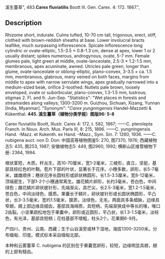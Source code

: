 溪生薹草",
483.**Carex fluviatilis** Boott Ill. Gen. Carex. 4: 172. 1867.",

## Description
Rhizome short, indurate. Culms tufted, 10-70 cm tall, trigonous, erect, stiff, clothed with brown-reddish sheaths at base. Lower involucral bracts leaflike, much surpassing inflorescence. Spicate inflorescence long cylindric or ovate-elliptic, 1.5-3.5 × 0.8-1.3 cm, dense at apex, lower 1 or 2 usually distant; spikes numerous, androgynous, ovate, 5-7 mm. Female glumes pale, light green at middle, ovate-lanceolate, 2.5-3 × 1.2-1.5 mm, membranous, apex acuminate, awned. Utricles pale green, longer than glume, ovate-lanceolate or oblong-elliptic, plano-convex, 3-3.5 × ca. 1.5 mm, membranous, glabrous, many veined on both faces, margins from middle to apex with narrow serrulate wings, apex gradually narrowed into a medium-sized beak, orifice 2-toothed. Nutlets pale brown, loosely enveloped, ovate or suborbicular, plano-convex, 1.3-1.5 mm, lustrous; stigmas 2. Fl. and fr. Jun-Sep.
  "Statistics": "Wet places in forests and streamsides along valleys; 1300-3200 m. Guizhou, Sichuan, Xizang, Yunnan [India, Myanmar].
  "Synonym": "*Carex yungningensis* Handel-Mazzetti &amp; Kükenthal.
**445. 溪生薹草（植物分类学报）图版96: 5-8**

Carex fluviatilis Boott, Illustr. Carex 4: 172, t. 582, 1867; ——C. pterolepta Franch. in Nouv. Arch. Mus. Paris III, 8: 215, 1896. ——C. yungningensis Hand. -Mazz. et Kukenth. ex Hand. –Mazz., Sym. Sin. 7: 1260, 1936. ——C. nubigena auct. non D. Don: 中国高等植物图鉴5: 270, 图7370, 1976; 西藏植物志5: 435, 图253, 1987; 安徽植物志5: 449, 图2960, 1992; 横断山区维管植物下册: 2364, 1994.

根状茎短，木质。秆丛生，高10-70厘米，宽1-2毫米，三棱形，直立，坚挺，基部具棕红色的叶鞘。苞片下部的叶状，显著长于花序。小穗多数，卵形，长5-7毫米，雄雌顺序；穗状花序长圆柱形或卵状椭圆形，长1.5-3.5厘米，宽8-12毫米，顶端密生，下部1-2个小穗通常离生。雄花鳞片卵形，长约3毫米，苍白色，中间绿色；雌花鳞片卵状披针形，先端渐尖，具芒尖，长2.5-3毫米，宽1.2-1.5毫米，苍白色，中间淡绿色，膜质。果囊长于鳞片，卵状披针形或长圆状椭圆形，平凸状，长3-3.5毫米，宽约1.5毫米，膜质，淡绿色，无毛，两面具多条细脉，边缘具窄翅，翅上部边缘具细齿，基部具海绵质，具短柄，先端渐狭成中等长的喙，喙口2齿裂。小坚果疏松地包于果囊中，卵形或近圆形，平凸状，长1.3-1.5毫米，淡棕色，有光泽，基部具短柄；花柱基部不增粗，柱头2个。花果期6-9月。

产四川、贵州、云南、西藏；生于山谷溪旁或林下湿地，海拔1300-3200米。分布缅甸、印度。模式标本采自缅甸北部。

本种和云雾薹草 C. nubigena 的区别在于果囊宽卵形，较短，边缘明显具翅，翅的上部有糙齿。
